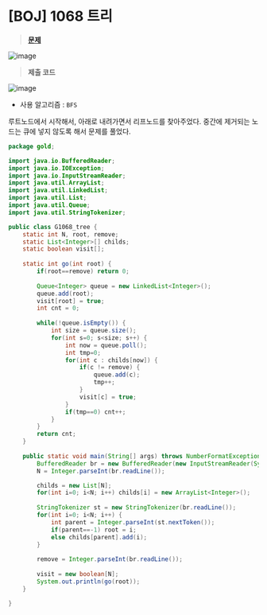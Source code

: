 # [BOJ] 1068 트리
> **[문제](https://www.acmicpc.net/problem/1068)**
> 
![image](https://user-images.githubusercontent.com/80896077/207855923-62d05c40-21ac-4688-b410-8c969f2f9df2.png)

> **제출 코드**
> 
![image](https://user-images.githubusercontent.com/80896077/207855945-37f35027-7971-468e-983d-e9ac811f12ac.png)

- 사용 알고리즘 : `BFS`

루트노드에서 시작해서, 아래로 내려가면서 리프노드를 찾아주었다. 중간에 제거되는 노드는 큐에 넣지 않도록 해서 문제를 풀었다.

```java
package gold;

import java.io.BufferedReader;
import java.io.IOException;
import java.io.InputStreamReader;
import java.util.ArrayList;
import java.util.LinkedList;
import java.util.List;
import java.util.Queue;
import java.util.StringTokenizer;

public class G1068_tree {
	static int N, root, remove;
	static List<Integer>[] childs;
	static boolean visit[];
	
	static int go(int root) {
		if(root==remove) return 0;
		
		Queue<Integer> queue = new LinkedList<Integer>();
		queue.add(root);
		visit[root] = true;
		int cnt = 0;
		
		while(!queue.isEmpty()) {
			int size = queue.size();
			for(int s=0; s<size; s++) {
				int now = queue.poll();
				int tmp=0;
				for(int c : childs[now]) {
					if(c != remove) {
						queue.add(c);
						tmp++;
					}
					visit[c] = true;
				}
				if(tmp==0) cnt++;
			}
		}
		return cnt;
	}
	
	public static void main(String[] args) throws NumberFormatException, IOException {
		BufferedReader br = new BufferedReader(new InputStreamReader(System.in));
		N = Integer.parseInt(br.readLine());

		childs = new List[N];
		for(int i=0; i<N; i++) childs[i] = new ArrayList<Integer>();
		
		StringTokenizer st = new StringTokenizer(br.readLine());
		for(int i=0; i<N; i++) {
			int parent = Integer.parseInt(st.nextToken());
			if(parent==-1) root = i;
			else childs[parent].add(i);
		}
		
		remove = Integer.parseInt(br.readLine());
	
		visit = new boolean[N];
		System.out.println(go(root));
	}

}
```
